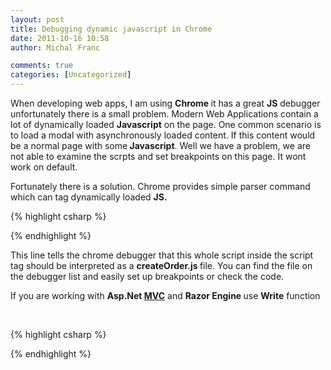 ```yaml
---
layout: post
title: Debugging dynamic javascript in Chrome
date: 2011-10-16 10:58
author: Michal Franc

comments: true
categories: [Uncategorized]
---
```

When developing web apps, I am using <strong>Chrome </strong>it has a great <strong>JS</strong> debugger unfortunately there is a small problem. Modern Web Applications contain a lot of dynamically loaded <strong>Javascript</strong> on the page. One common scenario is to load a modal with asynchronously loaded content. If this content would be a normal page with some<strong> Javascript</strong>. Well we have a problem, we are not able to examine the scrpts and set breakpoints on this page. It wont work on default.

Fortunately there is a solution. Chrome provides simple parser command which can tag dynamically loaded <strong>JS.</strong>

{% highlight csharp %}
<script type="text/javascript">
....
//@ sourceURL=createOrder.js 
</script>
{% endhighlight %}

This line tells the chrome debugger that this whole script inside the script tag should be interpreted as a <strong>createOrder.js </strong>file. You can find the file on the debugger list and easily set up breakpoints or check the code.

If you are working with <strong>Asp.Net </strong><a href="http://www.asp.net/mvc"><strong>MVC</strong></a> and <strong>Razor Engine </strong>use <strong>Write</strong> function

&nbsp;

{% highlight csharp %}
<script type="text/javascript">
....
@{Write("//@ sourceURL=createOrder.js");}
</script>
{% endhighlight %}

&nbsp;
